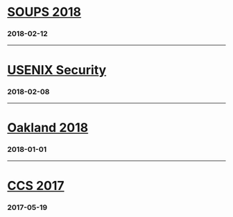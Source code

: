 # [SOUPS 2018](https://www.usenix.org/conference/soups2018/call-for-papers)

### 2018-02-12

---

# [USENIX Security](https://www.usenix.org/conference/usenixsecurity18/call-for-papers)

### 2018-02-08

---

# [Oakland 2018](https://www.ieee-security.org/TC/SP2018/cfpapers.html)

### 2018-01-01

---

# [CCS 2017](https://ccs2017.sigsac.org/papers.html)

### 2017-05-19